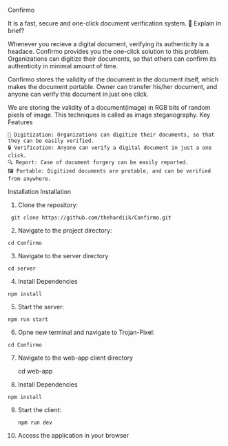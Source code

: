 Confirmo

It is a fast, secure and one-click document verification system.
👀 Explain in brief?

Whenever you recieve a digital document, verifying its authenticity is a headace. Confirmo provides you the one-click solution to this problem. Organizations can digitize their documents, so that others can confirm its authenticity in minimal amount of time.

Confirmo stores the validity of the document in the document itself, which makes the document portable. Owner can transfer his/her document, and anyone can verify this document in just one click.

We are storing the validity of a document(image) in RGB bits of random pixels of image. This techniques is called as image steganography.
Key Features

    📇 Digitization: Organizations can digitize their documents, so that they can be easily verified.
    🔒 Verification: Anyone can verify a digital document in just a one click.
    🔍 Report: Case of document forgery can be easily reported.
    🖼️ Portable: Digitized documents are protable, and can be verified from anywhere.

Installation
Installation

 1.   Clone the repository:

     git clone https://github.com/thehardiik/Confirmo.git

 2.   Navigate to the project directory:

    cd Confirmo

 3.   Navigate to the server directory

    cd server

 4.   Install Dependencies

    npm install

 5.   Start the server:

    npm run start

 6.   Opne new terminal and navigate to Trojan-Pixel:

    cd Confirmo
7.
    Navigate to the web-app client directory

      cd web-app

8.    Install Dependencies

    npm install

9.    Start the client:

          npm run dev

10.    Access the application in your browser

